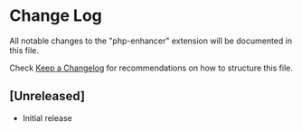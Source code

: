 # Change Log

All notable changes to the "php-enhancer" extension will be documented in this file.

Check [Keep a Changelog](http://keepachangelog.com/) for recommendations on how to structure this file.

## [Unreleased]

- Initial release